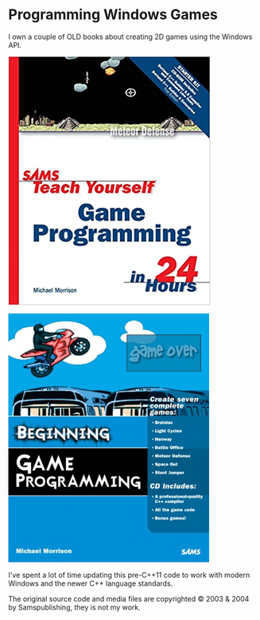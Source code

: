 # Programming Windows Games

I own a couple of OLD books about creating 2D games using the Windows API.

[comment]: #cover
![Cover image](tygp24h.jpg)

[comment]: #cover
![Cover image](bgp.jpg)

I've spent a lot of time updating this pre-C++11 code to work with modern Windows and the newer C++ language standards.

The original source code and media files are copyrighted © 2003 & 2004 by Samspublishing, they is not my work.